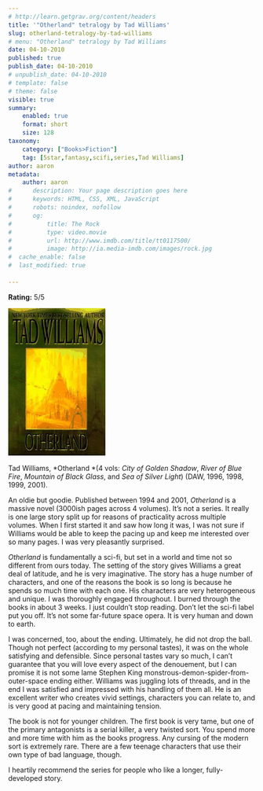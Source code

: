 ```yaml
---
# http://learn.getgrav.org/content/headers
title: '"Otherland" tetralogy by Tad Williams'
slug: otherland-tetralogy-by-tad-williams
# menu: "Otherland" tetralogy by Tad Williams
date: 04-10-2010
published: true
publish_date: 04-10-2010
# unpublish_date: 04-10-2010
# template: false
# theme: false
visible: true
summary:
    enabled: true
    format: short
    size: 128
taxonomy:
    category: ["Books>Fiction"]
    tag: [5star,fantasy,scifi,series,Tad Williams]
author: aaron
metadata:
    author: aaron
#      description: Your page description goes here
#      keywords: HTML, CSS, XML, JavaScript
#      robots: noindex, nofollow
#      og:
#          title: The Rock
#          type: video.movie
#          url: http://www.imdb.com/title/tt0117500/
#          image: http://ia.media-imdb.com/images/rock.jpg
#  cache_enable: false
#  last_modified: true

---
```


**Rating:** 5/5

![](cover6.jpg) 

Tad Williams, *Otherland *(4 vols: *City of Golden Shadow*, *River of Blue Fire*, *Mountain of Black Glass*, and *Sea of Silver Light*) (DAW, 1996, 1998, 1999, 2001).

An oldie but goodie. Published between 1994 and 2001, *Otherland* is a massive novel (3000ish pages across 4 volumes). It’s not a series. It really is one large story split up for reasons of practicality across multiple volumes. When I first started it and saw how long it was, I was not sure if Williams would be able to keep the pacing up and keep me interested over so many pages. I was very pleasantly surprised.

*Otherland* is fundamentally a sci-fi, but set in a world and time not so different from ours today. The setting of the story gives Williams a great deal of latitude, and he is very imaginative. The story has a huge number of characters, and one of the reasons the book is so long is because he spends so much time with each one. His characters are very heterogeneous and unique. I was thoroughly engaged throughout. I burned through the books in about 3 weeks. I just couldn’t stop reading. Don’t let the sci-fi label put you off. It’s not some far-future space opera. It is very human and down to earth.

I was concerned, too, about the ending. Ultimately, he did not drop the ball. Though not perfect (according to my personal tastes), it was on the whole satisfying and defensible. Since personal tastes vary so much, I can’t guarantee that you will love every aspect of the denouement, but I can promise it is not some lame Stephen King monstrous-demon-spider-from-outer-space ending either. Williams was juggling lots of threads, and in the end I was satisfied and impressed with his handling of them all. He is an excellent writer who creates vivid settings, characters you can relate to, and is very good at pacing and maintaining tension.

The book is not for younger children. The first book is very tame, but one of the primary antagonists is a serial killer, a very twisted sort. You spend more and more time with him as the books progress. Any cursing of the modern sort is extremely rare. There are a few teenage characters that use their own type of bad language, though.

I heartily recommend the series for people who like a longer, fully-developed story.

